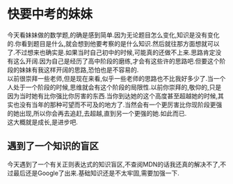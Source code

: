 # 快要中考的妹妹

今天看妹妹做的数学题,的确是感到简单.因为无论题目怎么变化,知识是没有变化的.你看到题目是什么,就会想到他要考察的是什么知识.然后就往那方面想就可以了.不过想来也确实是.如果当时自己初中的时候,可能真的还做不上来.思路肯定没有这么开阔.因为自己是经历了高中阶段的磨练,才会有这些许的思路吧.但要这个阶段的妹妹有我这样开阔的思路,恐怕也是不容易的.  
以前很崇拜一些老师,但是现在来看,似乎一些老师的思路也不比我好多少了.当一个人处于一个阶段的时候,思维就会有这个阶段的局限性.以前你崇拜的,敬仰的,只是因为当时她有比你强比你厉害的东西.当你到达她的这个高度甚至超越她的时候,其实也没有当年的那种可望而不可及的地方了.当然会有一个更厉害比你现阶段更强的她出现,所以你会再去追赶,去超越,直到另一个更强的她.如此而已.  
这大概就是成长,是进步吧.

## 遇到了一个知识的盲区

今天遇到了一个有关正则表达式的知识盲区,不查阅MDN的话我还真的解决不了,不过最后还是Google了出来.基础知识还是不太牢固,需要加强一下.

